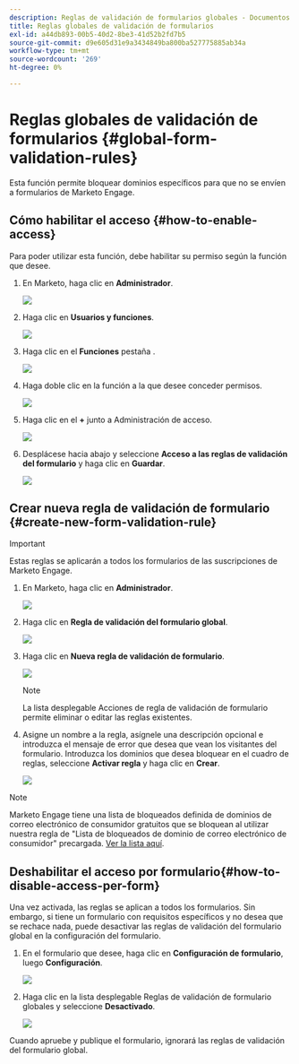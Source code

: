 ```yaml
---
description: Reglas de validación de formularios globales - Documentos de Marketo - Documentación del producto
title: Reglas globales de validación de formularios
exl-id: a44db893-00b5-40d2-8be3-41d52b2fd7b5
source-git-commit: d9e605d31e9a3434849ba800ba527775885ab34a
workflow-type: tm+mt
source-wordcount: '269'
ht-degree: 0%

---
```


# Reglas globales de validación de formularios {#global-form-validation-rules}

Esta función permite bloquear dominios específicos para que no se envíen a formularios de Marketo Engage.

## Cómo habilitar el acceso {#how-to-enable-access}

Para poder utilizar esta función, debe habilitar su permiso según la función que desee.

1. En Marketo, haga clic en **Administrador**.

   ![](assets/global-form-validation-rules-1.png)

1. Haga clic en **Usuarios y funciones**.

   ![](assets/global-form-validation-rules-2.png)

1. Haga clic en el **Funciones** pestaña .

   ![](assets/global-form-validation-rules-3.png)

1. Haga doble clic en la función a la que desee conceder permisos.

   ![](assets/global-form-validation-rules-4.png)

1. Haga clic en el **+** junto a Administración de acceso.

   ![](assets/global-form-validation-rules-5.png)

1. Desplácese hacia abajo y seleccione **Acceso a las reglas de validación del formulario** y haga clic en **Guardar**.

   ![](assets/global-form-validation-rules-6.png)

## Crear nueva regla de validación de formulario {#create-new-form-validation-rule}

>[!IMPORTANT]
>
>Estas reglas se aplicarán a todos los formularios de las suscripciones de Marketo Engage.

1. En Marketo, haga clic en **Administrador**.

   ![](assets/global-form-validation-rules-7.png)

1. Haga clic en **Regla de validación del formulario global**.

   ![](assets/global-form-validation-rules-8.png)

1. Haga clic en **Nueva regla de validación de formulario**.

   ![](assets/global-form-validation-rules-9.png)

   >[!NOTE]
   >
   >La lista desplegable Acciones de regla de validación de formulario permite eliminar o editar las reglas existentes.

1. Asigne un nombre a la regla, asígnele una descripción opcional e introduzca el mensaje de error que desea que vean los visitantes del formulario. Introduzca los dominios que desea bloquear en el cuadro de reglas, seleccione **Activar regla** y haga clic en **Crear**.

   ![](assets/global-form-validation-rules-10.png)

>[!NOTE]
>
>Marketo Engage tiene una lista de bloqueados definida de dominios de correo electrónico de consumidor gratuitos que se bloquean al utilizar nuestra regla de &quot;Lista de bloqueados de dominio de correo electrónico de consumidor&quot; precargada. [Ver la lista aquí](/help/marketo/product-docs/administration/settings/assets/freemaildomains.csv).

## Deshabilitar el acceso por formulario{#how-to-disable-access-per-form}

Una vez activada, las reglas se aplican a todos los formularios. Sin embargo, si tiene un formulario con requisitos específicos y no desea que se rechace nada, puede desactivar las reglas de validación del formulario global en la configuración del formulario.

1. En el formulario que desee, haga clic en **Configuración de formulario**, luego **Configuración**.

   ![](assets/global-form-validation-rules-11.png)

1. Haga clic en la lista desplegable Reglas de validación de formulario globales y seleccione **Desactivado**.

   ![](assets/global-form-validation-rules-12.png)

Cuando apruebe y publique el formulario, ignorará las reglas de validación del formulario global.
